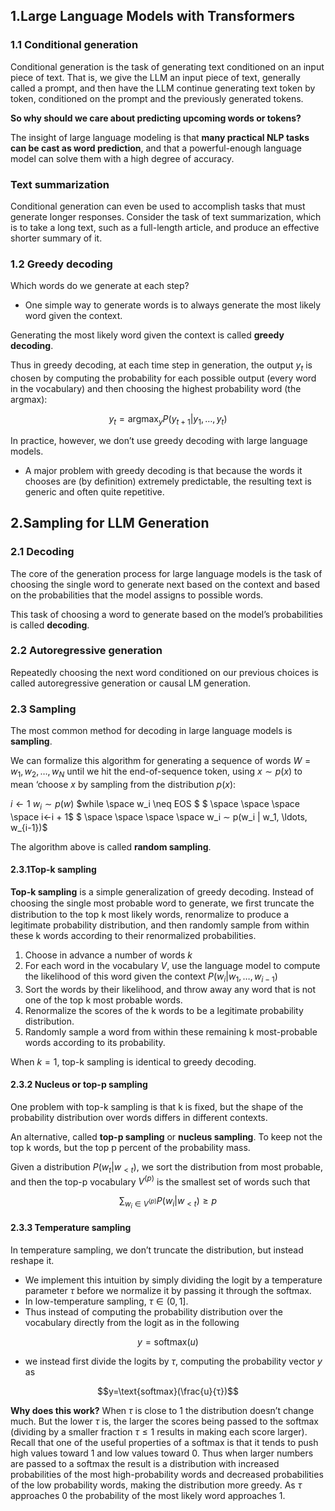## 1.Large Language Models with Transformers

### 1.1 Conditional generation

Conditional generation is the task of generating text conditioned on an input piece of text. That is, we give the LLM an input piece of text, generally called a prompt, and then have the LLM continue generating text token by token, conditioned on the prompt and the previously generated tokens.

**So why should we care about predicting upcoming words or tokens?**

The insight of large language modeling is that **many practical NLP tasks can be cast as word prediction**, and that a powerful-enough language model can solve them with a high degree of accuracy.

### Text summarization

Conditional generation can even be used to accomplish tasks that must generate longer responses. Consider the task of text summarization, which is to take a long text, such as a full-length article, and produce an effective shorter summary of it.


### 1.2 Greedy decoding
Which words do we generate at each step?

- One simple way to generate words is to always generate the most likely word given the context.

Generating the most likely word given the context is called **greedy decoding**.

Thus in greedy decoding, at each time step in generation, the output $y_t$ is chosen by computing the probability for each possible output (every word in the vocabulary) and then choosing the highest probability word (the argmax):

$$y_t = \text{argmax}_{y} P(y_{t+1} | y_1, \ldots, y_t)$$

In practice, however, we don’t use greedy decoding with large language models.

- A major problem with greedy decoding is that because the words it chooses are (by definition) extremely predictable, the resulting text is generic and often quite repetitive.


## 2.Sampling for LLM Generation

### 2.1 Decoding
The core of the generation process for large language models is the task of choosing the single word to generate next based on the context and based on the probabilities that the model assigns to possible words.

This task of choosing a word to generate based on the model’s probabilities is called **decoding**.

### 2.2 Autoregressive generation
Repeatedly choosing the next word conditioned on our previous choices is called autoregressive generation or causal LM generation.

### 2.3 Sampling
The most common method for decoding in large language models is **sampling**.

We can formalize this algorithm for generating a sequence of words $W = w_1, w_2, \ldots, w_N$ until we hit the end-of-sequence token, using $x \sim p(x)$ to mean ‘choose $x$ by sampling from the distribution $p(x)$:

$i←1$
$w_i ∼ p(w)$
$while \space w_i \neq EOS $
    $ \space \space \space \space i←i + 1$
    $ \space \space \space \space w_i ∼ p(w_i | w_1, \ldots, w_{i-1})$

The algorithm above is called **random sampling**.

#### 2.3.1Top-k sampling
**Top-k sampling** is a simple generalization of greedy decoding. Instead of choosing the single most probable word to generate, we ﬁrst truncate the distribution to the top k most likely words, renormalize to produce a legitimate probability distribution, and then randomly sample from within these k words according to their renormalized probabilities.

1. Choose in advance a number of words $k$
2. For each word in the vocabulary $V$, use the language model to compute the likelihood of this word given the context $P(w_i | w_1, \ldots, w_{i-1})$
3. Sort the words by their likelihood, and throw away any word that is not one of the top k most probable words.
4. Renormalize the scores of the k words to be a legitimate probability distribution.
5. Randomly sample a word from within these remaining k most-probable words according to its probability.

When $k = 1$, top-k sampling is identical to greedy decoding.

#### 2.3.2 Nucleus or top-p sampling
One problem with top-k sampling is that k is fixed, but the shape of the probability distribution over words differs in different contexts.

An alternative, called **top-p sampling** or **nucleus sampling**. To keep not the top k words, but the top p percent of the probability mass.

Given a distribution $P(w_t | w_{<t})$, we sort the distribution from most probable, and then the top-p vocabulary $V^{(p)}$ is the smallest set of words such that

$$\sum_{w_i \in V^{(p)}} P(w_i | w_{<t}) \geq p$$


#### 2.3.3 Temperature sampling
In temperature sampling, we don’t truncate the distribution, but instead reshape it.

- We implement this intuition by simply dividing the logit by a temperature parameter $τ$ before we normalize it by passing it through the softmax. 
- In low-temperature sampling, $τ ∈ (0,1]$.
- Thus instead of computing the probability distribution over the vocabulary directly from the logit as in the following

$$y=\text{softmax}(u)$$

- we instead first divide the logits by $τ$, computing the probability vector $y$ as

$$y=\text{softmax}(\frac{u}{τ})$$

**Why does this work?**
When $τ$ is close to 1 the distribution doesn’t change much. But the lower $τ$ is, the larger the scores being passed to the softmax (dividing by a smaller fraction $τ ≤ 1$ results in making each score larger). 
Recall that one of the useful properties of a softmax is that it tends to push high values toward 1 and low values toward 0. Thus when larger numbers are passed to a softmax the result is a distribution with increased probabilities of the most high-probability words and decreased probabilities of the low probability words, making the distribution more greedy. As $τ$ approaches 0 the probability of the most likely word approaches 1.




